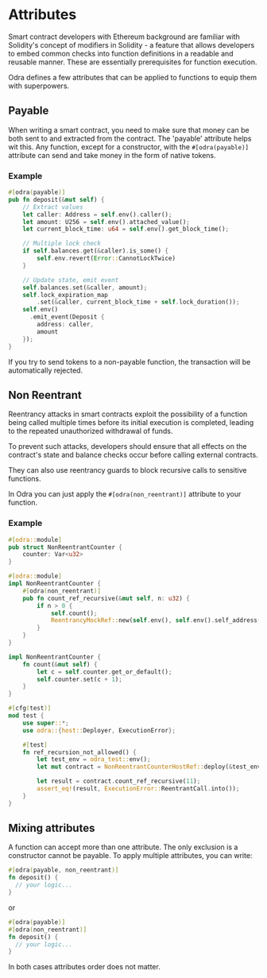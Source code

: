 # Attributes

Smart contract developers with Ethereum background are familiar with Solidity's concept of modifiers in Solidity - a feature that 
allows developers to embed common checks into function definitions in a readable and reusable manner. 
These are essentially prerequisites for function execution.

Odra defines a few attributes that can be applied to functions to equip them with superpowers.

## Payable

When writing a smart contract, you need to make sure that money can be both sent to and extracted from the contract. The 'payable' attribute helps wit this. Any function, except for a constructor, with the `#[odra(payable)]` attribute can send and take money in the form of native tokens. 

### Example

```rust title=examples/src/contracts/tlw.rs
#[odra(payable)]
pub fn deposit(&mut self) {
    // Extract values
    let caller: Address = self.env().caller();
    let amount: U256 = self.env().attached_value();
    let current_block_time: u64 = self.env().get_block_time();

    // Multiple lock check
    if self.balances.get(&caller).is_some() {
        self.env.revert(Error::CannotLockTwice)
    }

    // Update state, emit event
    self.balances.set(&caller, amount);
    self.lock_expiration_map
        .set(&caller, current_block_time + self.lock_duration());
    self.env()
      .emit_event(Deposit {
        address: caller,
        amount
    });
}
```

If you try to send tokens to a non-payable function, the transaction will be automatically rejected.


## Non Reentrant

Reentrancy attacks in smart contracts exploit the possibility of a function being called multiple times before its initial execution is completed, leading to the repeated unauthorized withdrawal of funds. 

To prevent such attacks, developers should ensure that all effects on the contract's state and balance checks occur before calling external contracts. 

They can also use reentrancy guards to block recursive calls to sensitive functions.

In Odra you can just apply the `#[odra(non_reentrant)]` attribute to your function.

### Example

```rust
#[odra::module]
pub struct NonReentrantCounter {
    counter: Var<u32>
}

#[odra::module]
impl NonReentrantCounter {
    #[odra(non_reentrant)]
    pub fn count_ref_recursive(&mut self, n: u32) {
        if n > 0 {
            self.count();
            ReentrancyMockRef::new(self.env(), self.env().self_address()).count_ref_recursive(n - 1);
        }
    }
}

impl NonReentrantCounter {
    fn count(&mut self) {
        let c = self.counter.get_or_default();
        self.counter.set(c + 1);
    }
}

#[cfg(test)]
mod test {
    use super::*;
    use odra::{host::Deployer, ExecutionError};

    #[test]
    fn ref_recursion_not_allowed() {
        let test_env = odra_test::env();
        let mut contract = NonReentrantCounterHostRef::deploy(&test_env, NoArgs);

        let result = contract.count_ref_recursive(11);
        assert_eq!(result, ExecutionError::ReentrantCall.into());
    }
}
```

## Mixing attributes

A function can accept more than one attribute. The only exclusion is a constructor cannot be payable.
To apply multiple attributes, you can write:

```rust
#[odra(payable, non_reentrant)]
fn deposit() {
  // your logic...
}
```

or 

```rust
#[odra(payable)]
#[odra(non_reentrant)]
fn deposit() {
  // your logic...
}
```

In both cases attributes order does not matter.
